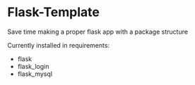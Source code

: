 # Flask-Template

Save time making a proper flask app with a package structure

Currently installed in requirements:
- flask
- flask_login
- flask_mysql
